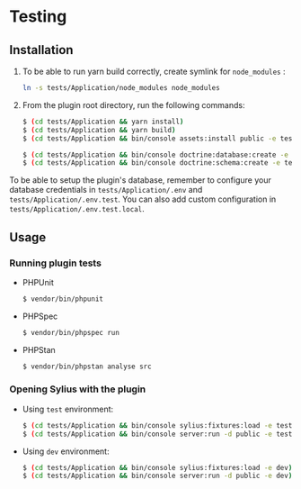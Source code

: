 # Testing

## Installation

1. To be able to run yarn build correctly, create symlink for `node_modules` :

    ```bash
    ln -s tests/Application/node_modules node_modules
    ```

2. From the plugin root directory, run the following commands:

    ```bash
    $ (cd tests/Application && yarn install)
    $ (cd tests/Application && yarn build)
    $ (cd tests/Application && bin/console assets:install public -e test)
    
    $ (cd tests/Application && bin/console doctrine:database:create -e test)
    $ (cd tests/Application && bin/console doctrine:schema:create -e test)
    ```

To be able to setup the plugin's database, remember to configure your database credentials in `tests/Application/.env` 
and `tests/Application/.env.test`. You can also add custom configuration in `tests/Application/.env.test.local`.

## Usage

### Running plugin tests

  - PHPUnit

    ```bash
    $ vendor/bin/phpunit
    ```

  - PHPSpec

    ```bash
    $ vendor/bin/phpspec run
    ```
    
  - PHPStan
  
    ```bash
    $ vendor/bin/phpstan analyse src
    ```

### Opening Sylius with the plugin

- Using `test` environment:

    ```bash
    $ (cd tests/Application && bin/console sylius:fixtures:load -e test)
    $ (cd tests/Application && bin/console server:run -d public -e test)
    ```
    
- Using `dev` environment:

    ```bash
    $ (cd tests/Application && bin/console sylius:fixtures:load -e dev)
    $ (cd tests/Application && bin/console server:run -d public -e dev)
    ```
